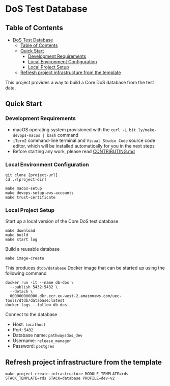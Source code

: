 # DoS Test Database

## Table of Contents

- [DoS Test Database](#dos-test-database)
  - [Table of Contents](#table-of-contents)
  - [Quick Start](#quick-start)
    - [Development Requirements](#development-requirements)
    - [Local Environment Configuration](#local-environment-configuration)
    - [Local Project Setup](#local-project-setup)
  - [Refresh project infrastructure from the template](#refresh-project-infrastructure-from-the-template)

This project provides a way to build a Core DoS database from the test data.

## Quick Start

### Development Requirements

- macOS operating system provisioned with the `curl -L bit.ly/make-devops-macos | bash` command
- `iTerm2` command-line terminal and `Visual Studio Code` source code editor, which will be installed automatically for you in the next steps
- Before starting any work, please read [CONTRIBUTING.md](documentation/CONTRIBUTING.md)

### Local Environment Configuration

    git clone [project-url]
    cd ./[project-dir]

    make macos-setup
    make devops-setup-aws-accounts
    make trust-certificate

### Local Project Setup

Start up a local version of the Core DoS test database

    make download
    make build
    make start log

Build a reusable database

    make image-create

This produces `dtdb/database` Docker image that can be started up using the following command

    docker run -it --name db-dos \
      --publish 5432:5432 \
      --detach \
      000000000000.dkr.ecr.eu-west-2.amazonaws.com/uec-tools/dtdb/database:latest
    docker logs --follow db-dos

Connect to the database

- Host: `localhost`
- Port: `5432`
- Database name: `pathwaysdos_dev`
- Username: `release_manager`
- Password: `postgres`

## Refresh project infrastructure from the template

    make project-create-infrastructure MODULE_TEMPLATE=rds STACK_TEMPLATE=rds STACK=database PROFILE=dev-v2
